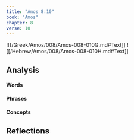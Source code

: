 ```yaml
---
title: "Amos 8:10"
book: "Amos"
chapter: 8
verse: 10
---
```

![[/Greek/Amos/008/Amos-008-010G.md#Text]]
![[/Hebrew/Amos/008/Amos-008-010H.md#Text]]

## Analysis

#### Words

#### Phrases

#### Concepts

## Reflections
